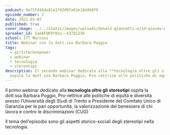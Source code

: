 ```yaml
---
podcast: 9e71fd16de81a1fd2d97a61e18d4b978
episode_number: 2
date: 2021-03-07
published: true
cover_image: ../../static/images/uploads/donald-giannatti-wj1d-qiosee-unsplash.jpg
spreaker_id: 1aeAFQK5Y8zu--43781236
school: ITT Marconi
title: Webinar con la dott.ssa Barbara Poggio
tags:
  - girlstechnopower
  - webinar
  - tecnologia
  - stereotipi
description: Il secondo webinar dedicato alla **tecnologia oltre gli stereotipi**
  ospita la dott.ssa Barbara Poggio, Pro-rettrice alle politiche di equità e diversità presso l’Università degli Studi di Trento
---
```

Il primo webinar dedicato alla **tecnologia oltre gli stereotipi** ospita la dott.ssa Barbara Poggio, Pro-rettrice alle politiche di equità e diversità presso l’Università degli Studi di Trento e Presidente del Comitato Unico di Garanzia per le pari opportunità, la valorizzazione del benessere di chi lavora e contro le discriminazioni (CUG)

Il tema dell'episodio sono gli aspetti storico-sociali degli stereotipi nella tecnologia.